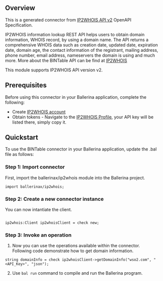 ## Overview
This is a generated connector from [IP2WHOIS API v2](https://www.ip2whois.com/developers-api) OpenAPI Specification. 

IP2WHOIS information lookup REST API helps users to obtain domain information, WHOIS record, by using a domain name. The API returns a comprehensive WHOIS data such as creation date, updated date, expiration date, domain age, the contact information of the registrant, mailing address, phone number, email address, nameservers the domain is using and much more. More about the BINTable API can be find at [IP2WHOIS](https://www.ip2whois.com/?lang=en_US)
 
This module supports IP2WHOIS API version v2.

## Prerequisites
Before using this connector in your Ballerina application, complete the following:
- Create [IP2WHOIS account](https://www.ip2whois.com/register)
- Obtain tokens - Navigate to the [IP2WHOIS Profile](https://www.ip2whois.com/login), your API key will be listed there, simply copy it. 
 
## Quickstart
To use the BINTable connector in your Ballerina application, update the .bal file as follows:
### Step 1: Import connector
First, import the ballerinax/ip2whois module into the Ballerina project.
```ballerina
import ballerinax/ip2whois;
```
### Step 2: Create a new connector instance
You can now intantiate the client.

```ballerina

ip2whois:Client ip2whoisClient = check new;
```

### Step 3: Invoke an operation
1. Now you can use the operations available within the connector. Following code demonstrate how to get domain information.
```ballerina
string domainInfo = check ip2whoisClient->getDomainInfo("wso2.com", "<API_Key>", "json");
```
2. Use `bal run` command to compile and run the Ballerina program.
